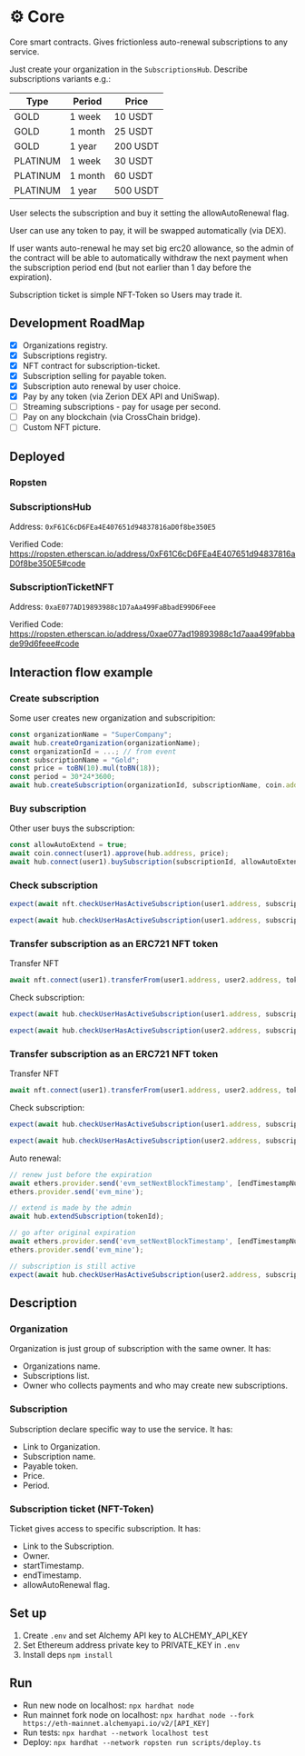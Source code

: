 # ⚙ Core

Core smart contracts.
Gives frictionless auto-renewal subscriptions to any service.

Just create your organization in the `SubscriptionsHub`.
Describe subscriptions variants e.g.:

| Type | Period | Price |
|---|---|---|
| GOLD  |  1 week | 10 USDT  |
| GOLD  |  1 month  |  25 USDT |
| GOLD  |  1 year  | 200 USDT  |
| PLATINUM  |  1 week | 30 USDT  |
| PLATINUM  |  1 month  |  60 USDT |
| PLATINUM  |  1 year  | 500 USDT  |

User selects the subscription and buy it setting the allowAutoRenewal flag.

User can use any token to pay, it will be swapped automatically (via DEX).

If user wants auto-renewal he may set big erc20 allowance, so the admin of the contract will be able to automatically withdraw the next payment when the subscription period end (but not earlier than 1 day before the expiration).

Subscription ticket is simple NFT-Token so Users may trade it. 

## Development RoadMap

- [x] Organizations registry.
- [x] Subscriptions registry.
- [x] NFT contract for subscription-ticket.
- [x] Subscription selling for payable token.
- [x] Subscription auto renewal by user choice.
- [x] Pay by any token (via Zerion DEX API and UniSwap).
- [ ] Streaming subscriptions - pay for usage per second.
- [ ] Pay on any blockchain (via CrossChain bridge).
- [ ] Custom NFT picture.

## Deployed

### Ropsten

### SubscriptionsHub
Address: `0xF61C6cD6FEa4E407651d94837816aD0f8be350E5`

Verified Code:
https://ropsten.etherscan.io/address/0xF61C6cD6FEa4E407651d94837816aD0f8be350E5#code

### SubscriptionTicketNFT
Address: `0xaE077AD19893988c1D7aAa499FaBbadE99D6Feee`

Verified Code:
https://ropsten.etherscan.io/address/0xae077ad19893988c1d7aaa499fabbade99d6feee#code


## Interaction flow example

### Create subscription

Some user creates new organization and subscripition:

```js
const organizationName = "SuperCompany"; 
await hub.createOrganization(organizationName);
const organizationId = ...; // from event
const subscriptionName = "Gold";
const price = toBN(10).mul(toBN(18));
const period = 30*24*3600;
await hub.createSubscription(organizationId, subscriptionName, coin.address, price, period);
```

### Buy subscription

Other user buys the subscription:

```js
const allowAutoExtend = true;
await coin.connect(user1).approve(hub.address, price);
await hub.connect(user1).buySubscription(subscriptionId, allowAutoExtend);
```

### Check subscription

```js
expect(await nft.checkUserHasActiveSubscription(user1.address, subscriptionId)).to.be.equal(true);

expect(await hub.checkUserHasActiveSubscription(user1.address, subscriptionId)).to.be.equal(true);
```

### Transfer subscription as an ERC721 NFT token

Transfer NFT

```js
await nft.connect(user1).transferFrom(user1.address, user2.address, tokenId);
```

Check subscription:

```js
expect(await hub.checkUserHasActiveSubscription(user1.address, subscriptionId)).to.be.equal(false);

expect(await hub.checkUserHasActiveSubscription(user2.address, subscriptionId)).to.be.equal(true);
```

### Transfer subscription as an ERC721 NFT token

Transfer NFT

```js
await nft.connect(user1).transferFrom(user1.address, user2.address, tokenId);
```

Check subscription:

```js
expect(await hub.checkUserHasActiveSubscription(user1.address, subscriptionId)).to.be.equal(false);

expect(await hub.checkUserHasActiveSubscription(user2.address, subscriptionId)).to.be.equal(true);
```

Auto renewal:

```js
// renew just before the expiration
await ethers.provider.send('evm_setNextBlockTimestamp', [endTimestampNum - 24*3600]);
ethers.provider.send('evm_mine');

// extend is made by the admin
await hub.extendSubscription(tokenId);

// go after original expiration
await ethers.provider.send('evm_setNextBlockTimestamp', [endTimestampNum + 24*3600]);
ethers.provider.send('evm_mine');

// subscription is still active
expect(await hub.checkUserHasActiveSubscription(user2.address, subscriptionId)).to.be.equal(true);
```

## Description

### Organization

Organization is just group of subscription with the same owner.
It has:
- Organizations name.  
- Subscriptions list.
- Owner who collects payments and who may create new subscriptions.

### Subscription

Subscription declare specific way to use the service.
It has:
- Link to Organization.
- Subscription name.
- Payable token.
- Price.
- Period.

### Subscription ticket (NFT-Token)

Ticket gives access to specific subscription.
It has:
- Link to the Subscription.
- Owner.
- startTimestamp.
- endTimestamp.
- allowAutoRenewal flag.

## Set up

1. Create `.env` and set Alchemy API key to ALCHEMY_API_KEY  
2. Set Ethereum address private key to PRIVATE_KEY in `.env`  
3. Install deps `npm install`  

## Run

* Run new node on localhost: `npx hardhat node`  
* Run mainnet fork node on localhost: `npx hardhat node --fork https://eth-mainnet.alchemyapi.io/v2/[API_KEY]`  
* Run tests: `npx hardhat --network localhost test`  
* Deploy: `npx hardhat --network ropsten run scripts/deploy.ts`  
